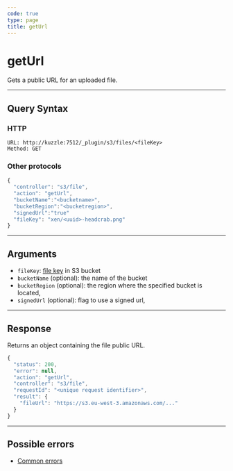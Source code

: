```yaml
---
code: true
type: page
title: getUrl
---
```


# getUrl

Gets a public URL for an uploaded file.

---

## Query Syntax

### HTTP

```http
URL: http://kuzzle:7512/_plugin/s3/files/<fileKey>
Method: GET
```

### Other protocols

```js
{
  "controller": "s3/file",
  "action": "getUrl",
  "bucketName":"<bucketname>",
  "bucketRegion":"<bucketregion>",
  "signedUrl":"true"
  "fileKey": "xen/<uuid>-headcrab.png"
}
```

---

## Arguments

- `fileKey`: [file key](https://docs.aws.amazon.com/AmazonS3/latest/dev/UsingMetadata.html#object-keys) in S3 bucket
- `bucketName` (optional): the name of the bucket
- `bucketRegion` (optional): the region where the specified bucket is located,
- `signedUrl` (optional): flag to use a signed url,
  
---

## Response

Returns an object containing the file public URL.

```js
{
  "status": 200,
  "error": null,
  "action": "getUrl",
  "controller": "s3/file",
  "requestId": "<unique request identifier>",
  "result": {
    "fileUrl": "https://s3.eu-west-3.amazonaws.com/..." 
  }
}
```

---

## Possible errors

- [Common errors](/core/1/api/essentials/errors#common-errors)
